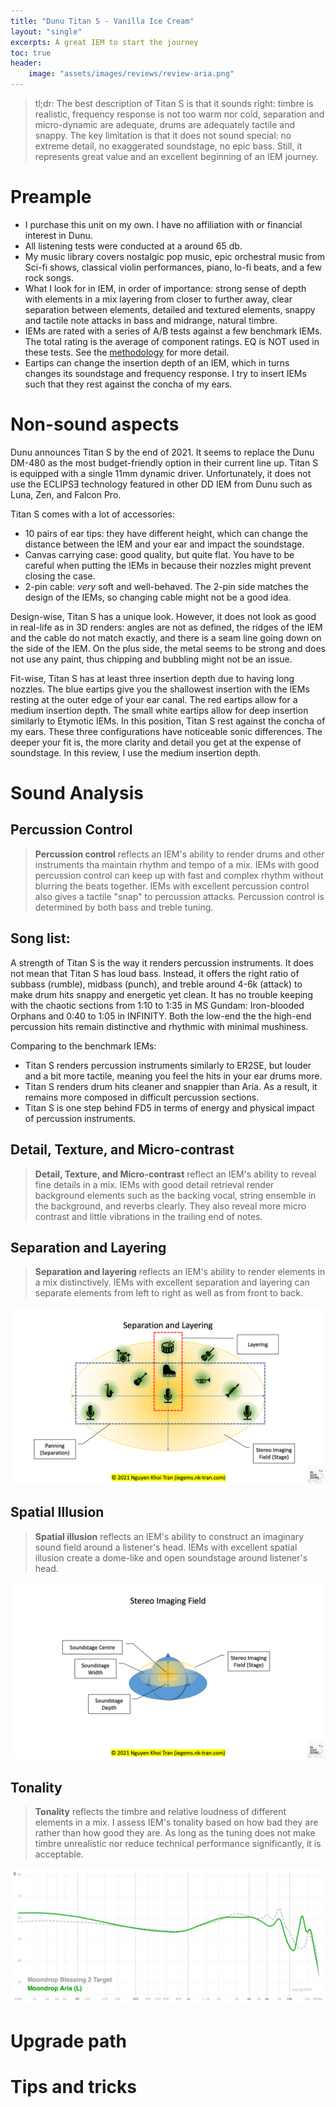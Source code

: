 ```yaml
---
title: "Dunu Titan S - Vanilla Ice Cream"
layout: "single"
excerpts: A great IEM to start the journey
toc: true
header:
    image: "assets/images/reviews/review-aria.png"
---
```


> tl;dr: The best description of Titan S is that it sounds right: timbre is realistic, frequency response is not too warm nor cold, separation and micro-dynamic are adequate, drums are adequately tactile and snappy. The key limitation is that it does not sound special: no extreme detail, no exaggerated soundstage, no epic bass. Still, it represents great value and an excellent beginning of an IEM journey.

# Preample

- I purchase this unit on my own. I have no affiliation with or financial interest in Dunu.
- All listening tests were conducted at a around 65 db. 
- My music library covers nostalgic pop music, epic orchestral music from Sci-fi shows, classical violin performances, piano, lo-fi beats, and a few rock songs.
- What I look for in IEM, in order of importance: strong sense of depth with elements in a mix layering from closer to further away, clear separation between elements, detailed and textured elements, snappy and tactile note attacks in bass and midrange, natural timbre. 
- IEMs are rated with a series of A/B tests against a few benchmark IEMs. The total rating is the average of component ratings. EQ is NOT used in these tests. See the [methodology](/methodology) for more detail. 
- Eartips can change the insertion depth of an IEM, which in turns changes its soundstage and frequency response. I try to insert IEMs such that they rest against the concha of my ears. 

# Non-sound aspects

Dunu announces Titan S by the end of 2021. It seems to replace the Dunu DM-480 as the most budget-friendly option in their current line up. Titan S is equipped with a single 11mm dynamic driver. Unfortunately, it does not use the ECLIPSƎ technology featured in other DD IEM from Dunu such as Luna, Zen, and Falcon Pro.  

Titan S comes with a lot of accessories: 
- 10 pairs of ear tips: they have different height, which can change the distance between the IEM and your ear and impact the soundstage.
- Canvas carrying case: good quality, but quite flat. You have to be careful when putting the IEMs in because their nozzles might prevent closing the case.
- 2-pin cable: *very* soft and well-behaved. The 2-pin side matches the design of the IEMs, so changing cable might not be a good idea.

Design-wise, Titan S has a unique look. However, it does not look as good in real-life as in 3D renders: angles are not as defined, the ridges of the IEM and the cable do not match exactly, and there is a seam line going down on the side of the IEM. On the plus side, the metal seems to be strong and does not use any paint, thus chipping and bubbling might not be an issue. 

Fit-wise, Titan S has at least three insertion depth due to having long nozzles. The blue eartips give you the shallowest insertion with the IEMs resting at the outer edge of your ear canal. The red eartips allow for a medium insertion depth. The small white eartips allow for deep insertion similarly to Etymotic IEMs. In this position, Titan S rest against the concha of my ears. These three configurations have noticeable sonic differences. The deeper your fit is, the more clarity and detail you get at the expense of soundstage. In this review, I use the medium insertion depth. 

# Sound Analysis

## Percussion Control

> **Percussion control** reflects an IEM's ability to render drums and other instruments tha maintain rhythm and tempo of a mix. IEMs with good percussion control can keep up with fast and complex rhythm without blurring the beats together. IEMs with excellent percussion control also gives a tactile "snap" to percussion attacks. Percussion control is determined by both bass and treble tuning. 

Song list:
- 

A strength of Titan S is the way it renders percussion instruments. It does not mean that Titan S has loud bass. Instead, it offers the right ratio of subbass (rumble), midbass (punch), and treble around 4-6k (attack) to make drum hits snappy and energetic yet clean. It has no trouble keeping with the chaotic sections from 1:10 to 1:35 in MS Gundam: Iron-blooded Orphans and 0:40 to 1:05 in INFINITY. Both the low-end the the high-end percussion hits remain distinctive and rhythmic with minimal mushiness.

Comparing to the benchmark IEMs:
- Titan S renders percussion instruments similarly to ER2SE, but louder and a bit more tactile, meaning you feel the hits in your ear drums more.
- Titan S renders drum hits cleaner and snappier than Aria. As a result, it remains more composed in difficult percussion sections.
- Titan S is one step behind FD5 in terms of energy and physical impact of percussion instruments.

## Detail, Texture, and Micro-contrast

> **Detail, Texture, and Micro-contrast** reflect an IEM's ability to reveal fine details in a mix. IEMs with good detail retrieval render background elements such as the backing vocal, string ensemble in the background, and reverbs clearly. They also reveal more micro contrast and little vibrations in the trailing end of notes.



## Separation and Layering

> **Separation and layering** reflects an IEM's ability to render elements in a mix distinctively. IEMs with excellent separation and layering can separate elements from left to right as well as from front to back. 

![Separation and Layering](/assets/images/separation-layering.png)

## Spatial Illusion

> **Spatial illusion** reflects an IEM's ability to construct an imaginary sound field around a listener's head. IEMs with excellent spatial illusion create a dome-like and open soundstage around listener's head.

![Soundstage](/assets/images/soundstage.png)

## Tonality

> **Tonality** reflects the timbre and relative loudness of different elements in a mix. I assess IEM's tonality based on how bad they are rather than how good they are. As long as the tuning does not make timbre unrealistic nor reduce technical performance significantly, it is acceptable.

![Frequency Response](/assets/images/reviews/fr-aria.png)



# Upgrade path



# Tips and tricks

